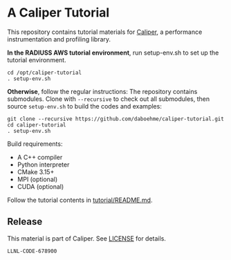 # A Caliper Tutorial

This repository contains tutorial materials for 
[Caliper](https://github.com/LLNL/Caliper), a performance instrumentation and
profiling library.

**In the RADIUSS AWS tutorial environment**, run setup-env.sh to set up the
tutorial environment.

    cd /opt/caliper-tutorial
    . setup-env.sh

**Otherwise**, follow the regular instructions:
The repository contains submodules. Clone with `--recursive` to check out all 
submodules, then source `setup-env.sh` to build the codes and examples:

    git clone --recursive https://github.com/daboehme/caliper-tutorial.git
    cd caliper-tutorial
    . setup-env.sh

Build requirements:

* A C++ compiler
* Python interpreter
* CMake 3.15+
* MPI (optional)
* CUDA (optional)

Follow the tutorial contents in [tutorial/README.md](tutorial/README.md).

## Release

This material is part of Caliper. See 
[LICENSE](https://github.com/LLNL/Caliper/blob/master/LICENSE) 
for details.

``LLNL-CODE-678900``
